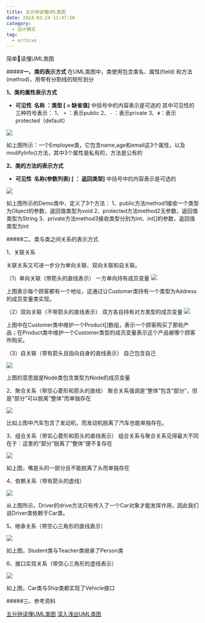 ```yaml
---
title: 五分钟读懂UML类图
date: 2024-03-24 11:47:50
category:
  - 设计模式
tag:
  - archive
---
```

简单🍳读懂UML类图

#####**一、类的表示方式**
在UML类图中，类使用包含类名、属性(field) 和方法(method)，用带有分割线的矩形划分

**1、类的属性表示方式**
* **可见性  名称 ：类型 [ = 缺省值]**
 中括号中的内容表示是可选的
其中可见性的三种符号表示：
1、 `+` ：表示public
2、`-` ：表示private
3、`#`：表示protected（default）

![](http://upload-images.jianshu.io/upload_images/5526061-312c565497f4a562.jpg?imageMogr2/auto-orient/strip%7CimageView2/2/w/1240)

如上图所示：一个Employee类，它包含name,age和email这3个属性，以及modifyInfo()方法，其中3个属性是私有的，方法是公有的

**2、类的方法的表示方式**
* **可见性  名称(参数列表) [ ： 返回类型]**
中括号中的内容表示是可选的

![](https://upload-images.jianshu.io/upload_images/5526061-9ca28bb1a0d75bb5.png?imageMogr2/auto-orient/strip%7CimageView2/2/w/1240)

如上图所示的Demo类中，定义了3个方法：
1、public方法method1接收一个类型为Object的参数，返回值类型为void
2、protected方法method2无参数，返回值类型为String
3、private方法method3接收类型分别为int、int[]的参数，返回值类型为int

#####二、类与类之间关系的表示方式

1、关联关系

关联关系又可进一步分为单向关联、双向关联和自关联。

（1）单向关联（带箭头的直线表示）
一方单向持有成员变量
![](http://upload-images.jianshu.io/upload_images/5526061-dbfd47882d1c80b6.jpg?imageMogr2/auto-orient/strip%7CimageView2/2/w/1240)

上图表示每个顾客都有一个地址，这通过让Customer类持有一个类型为Address的成员变量类实现。

（2）双向关联（不带箭头的直线表示）
双方各自持有对方类型的成员变量
![](http://upload-images.jianshu.io/upload_images/5526061-dc0c32827941f943.jpg?imageMogr2/auto-orient/strip%7CimageView2/2/w/1240)

上图中在Customer类中维护一个Product[]数组，表示一个顾客购买了那些产品；在Product类中维护一个Customer类型的成员变量表示这个产品被哪个顾客所购买。

（3）自关联（带有箭头且指向自身的直线表示）
自己包含自己

![](http://upload-images.jianshu.io/upload_images/5526061-bffd34b86dc0d8c3.jpg?imageMogr2/auto-orient/strip%7CimageView2/2/w/1240)

上图的意思就是Node类包含类型为Node的成员变量

2、聚合关系（带空心菱形和箭头的直线）
聚合关系强调是“整体”包含“部分”，但是“部分”可以脱离“整体”而单独存在

![](http://upload-images.jianshu.io/upload_images/5526061-c61e7cc1cfa977a9.jpg?imageMogr2/auto-orient/strip%7CimageView2/2/w/1240)

比如上图中汽车包含了发动机，而发动机脱离了汽车也能单独存在。

3、组合关系（带实心菱形和箭头的直线表示）
组合关系与聚合关系见得最大不同在于：这里的“部分”脱离了“整体”便不复存在

![](http://upload-images.jianshu.io/upload_images/5526061-4aa9b7daf4a02aaf.jpg?imageMogr2/auto-orient/strip%7CimageView2/2/w/1240)

如上图，嘴是头的一部分且不能脱离了头而单独存在

4、依赖关系（带有箭头的虚线）

![](http://upload-images.jianshu.io/upload_images/5526061-0fa239b9a052f0e9.jpg?imageMogr2/auto-orient/strip%7CimageView2/2/w/1240)

从上图所示，Driver的drive方法只有传入了一个Car对象才能发挥作用，因此我们说Driver类依赖于Car类。

5、继承关系（带空心三角形的直线表示）

![](http://upload-images.jianshu.io/upload_images/5526061-0afd3532d91d690a.jpg?imageMogr2/auto-orient/strip%7CimageView2/2/w/1240)

如上图，Student类与Teacher类继承了Person类

6、接口实现关系（带空心三角形的虚线表示）

![](http://upload-images.jianshu.io/upload_images/5526061-f403a584a158cf5f.jpg?imageMogr2/auto-orient/strip%7CimageView2/2/w/1240)

如上图，Car类与Ship类都实现了Vehicle接口

#####三、参考资料

[五分钟读懂UML类图](https://www.cnblogs.com/shindo/p/5579191.html)
[深入浅出UML类图](http://www.uml.org.cn/oobject/201211231.asp)
